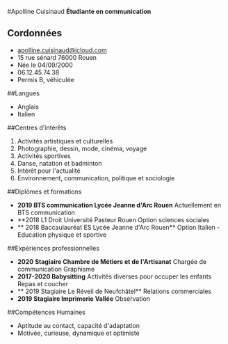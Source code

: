 #Apolline Cuisinaud
**Étudiante en communication**

## Cordonnées
* apolline.cuisinaud@icloud.com
* 15 rue sénard 76000 Rouen
* Née le 04/09/2000
* 06.12.45.74.38
* Permis B, véhiculée

##Langues
* Anglais
* Italien

##Centres d'intérêts
1. Activités artistiques et culturelles
  1. Photographie, dessin, mode, cinéma, voyage
1. Activités sportives
  1. Danse, natation et badminton
1. Intérêt pour l'actualité
  1. Environnement, communication, politique et sociologie

##Diplômes et formations
* **2019 BTS communication Lycée Jeanne d'Arc Rouen**
Actuellement en BTS communication
* **2018 L1 Droit Université Pasteur Rouen
Option sciences sociales
* ** 2018 Baccaulauréat ES Lycée Jeanne d'Arc Rouen**
Option Italien - Education physique et sportive

##Expériences professionnelles
* **2020 Stagiaire Chambre de Métiers et de l'Artisanat**
Chargée de communication
Graphisme
* **2017-2020 Babysitting**
Activités diverses pour occuper les enfants
Repas et coucher
* ** 2019 Stagiaire Le Réveil de Neufchâtel**
Relations commerciales
* **2019 Stagiaire Imprimerie Vallée**
Observation

##Compétences Humaines
* Aptitude au contact, capacité d'adaptation
* Motivée, curieuse, dynamique et optimiste
